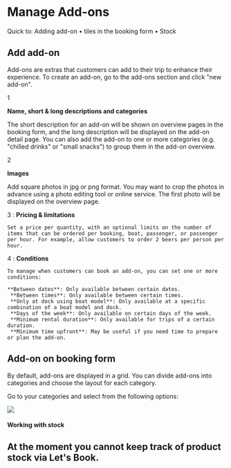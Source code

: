 # Manage Add-ons

Quick to: Adding add-on • tiles in the booking form • Stock

## Add add-on

Add-ons are extras that customers can add to their trip to enhance their experience. To create an add-on, go to the add-ons section and click "new add-on".

1

**Name, short & long descriptions and categories**

The short description for an add-on will be shown on overview pages in the booking form, and the long description will be displayed on the add-on detail page. You can also add the add-on to one or more categories (e.g. "chilled drinks" or "small snacks") to group them in the add-on overview.

2

**Images**

Add square photos in jpg or png format. You may want to crop the photos in advance using a photo editing tool or online service. The first photo will be displayed on the overview page.

3
: **Pricing & limitations**

    Set a price per quantity, with an optional limits on the number of items that can be ordered per booking, boat, passenger, or passenger per hour. For example, allow customers to order 2 beers per person per hour.

4
: **Conditions**

    To manage when customers can book an add-on, you can set one or more conditions:

    **Between dates**: Only available between certain dates.
     **Between times**: Only available between certain times.
     **Only at dock using boat model**: Only available at a specific combination of a boat model and dock.
     **Days of the week**: Only available on certain days of the week.
     **Minimum rental duration**: Only available for trips of a certain duration.
     **Minimum time upfront**: May be useful if you need time to prepare or plan the add-on.

## Add-on on booking form

By default, add-ons are displayed in a grid. You can divide add-ons into categories and choose the layout for each category.

Go to your categories and select from the following options:

![](https://d33v4339jhl8k0.cloudfront.net/docs/assets/5ec3f479042863474d1b00dc/images/63a0bb76f9c92f5c53dd6786/file-2DlbQefLRU.png)

#### Working with stock

## At the moment you cannot keep track of product stock via Let's Book.
